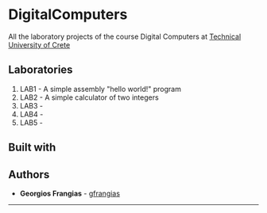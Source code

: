 # DigitalComputers
All the laboratory projects of the course Digital Computers at [Technical University of Crete](https://www.tuc.gr/index.php?id=5397)

## Laboratories
1. LAB1 - A simple assembly "hello world!" program 
1. LAB2 - A simple calculator of two integers
1. LAB3 - 
1. LAB4 -
1. LAB5 -

## Built with

## Authors
* **Georgios Frangias** - [gfrangias](https://github.com/gfrangias)
***
